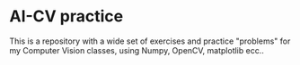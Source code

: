 # AI-CV practice
This is a repository with a wide set of exercises and practice "problems" for my Computer Vision classes, using Numpy, OpenCV, matplotlib ecc..
